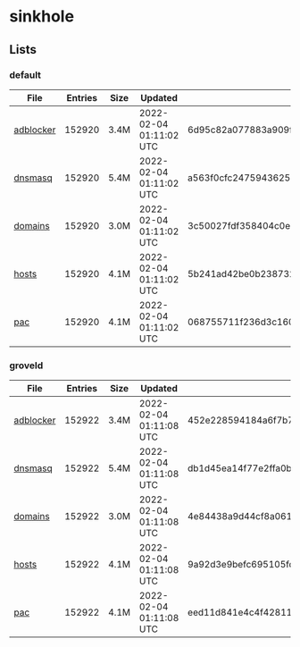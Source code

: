 # sinkhole

## Lists

### default

|File|Entries|Size|Updated|Hash|
|-|-|-|-|-|
|[adblocker](https://raw.githubusercontent.com/groveld/sinkhole/lists/default/adblocker.txt)|152920|3.4M|2022-02-04 01:11:02 UTC|6d95c82a077883a909ff7b23ef4561d5e56165e6a253759ae13fec7066404ee9|
|[dnsmasq](https://raw.githubusercontent.com/groveld/sinkhole/lists/default/dnsmasq.txt)|152920|5.4M|2022-02-04 01:11:02 UTC|a563f0cfc24759436259baf018cf5ae977bbc714b8f0c3259dccbe1688864216|
|[domains](https://raw.githubusercontent.com/groveld/sinkhole/lists/default/domains.txt)|152920|3.0M|2022-02-04 01:11:02 UTC|3c50027fdf358404c0eebc33aaf659d816fbbdb02ea63510d184bd14d81456bd|
|[hosts](https://raw.githubusercontent.com/groveld/sinkhole/lists/default/hosts.txt)|152920|4.1M|2022-02-04 01:11:02 UTC|5b241ad42be0b238732ae9d5fe6e488eb20e8a6dffe5932fb8dd544a1c7bd2f0|
|[pac](https://raw.githubusercontent.com/groveld/sinkhole/lists/default/pac.txt)|152920|4.1M|2022-02-04 01:11:02 UTC|068755711f236d3c160597a41682aee4fbfe3da645d8f6c586b579d6864984d6|

### groveld

|File|Entries|Size|Updated|Hash|
|-|-|-|-|-|
|[adblocker](https://raw.githubusercontent.com/groveld/sinkhole/lists/groveld/adblocker.txt)|152922|3.4M|2022-02-04 01:11:08 UTC|452e228594184a6f7b7613d2a3fd83907668b886ebf1501e49b1a8c1d587306c|
|[dnsmasq](https://raw.githubusercontent.com/groveld/sinkhole/lists/groveld/dnsmasq.txt)|152922|5.4M|2022-02-04 01:11:08 UTC|db1d45ea14f77e2ffa0bfdb68ac99efdb27af7876d1df2fe0788a5fadf814dfc|
|[domains](https://raw.githubusercontent.com/groveld/sinkhole/lists/groveld/domains.txt)|152922|3.0M|2022-02-04 01:11:08 UTC|4e84438a9d44cf8a061eb69ceb918753457bb4f44b4ddea232f55d4b47141b75|
|[hosts](https://raw.githubusercontent.com/groveld/sinkhole/lists/groveld/hosts.txt)|152922|4.1M|2022-02-04 01:11:08 UTC|9a92d3e9befc695105fdb456cb36907790fac873556f6856a8114063921a7689|
|[pac](https://raw.githubusercontent.com/groveld/sinkhole/lists/groveld/pac.txt)|152922|4.1M|2022-02-04 01:11:08 UTC|eed11d841e4c4f428110eb0e1c143a96aff7819bfe37cd851947069d18d11339|
